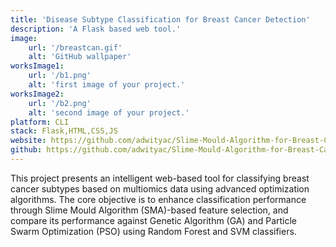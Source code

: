 ```yaml
---
title: 'Disease Subtype Classification for Breast Cancer Detection'
description: 'A Flask based web tool.'
image:
    url: '/breastcan.gif'
    alt: 'GitHub wallpaper'
worksImage1:
    url: '/b1.png'
    alt: 'first image of your project.'
worksImage2:
    url: '/b2.png'
    alt: 'second image of your project.'
platform: CLI
stack: Flask,HTML,CSS,JS
website: https://github.com/adwityac/Slime-Mould-Algorithm-for-Breast-Cancer-Disease-Subtype-Classification-Using-Multiomics-Data
github: https://github.com/adwityac/Slime-Mould-Algorithm-for-Breast-Cancer-Disease-Subtype-Classification-Using-Multiomics-Data
---
```


This project presents an intelligent web-based tool for classifying breast cancer subtypes based on multiomics data using advanced optimization algorithms. The core objective is to enhance classification performance through Slime Mould Algorithm (SMA)-based feature selection, and compare its performance against Genetic Algorithm (GA) and Particle Swarm Optimization (PSO) using Random Forest and SVM classifiers.
